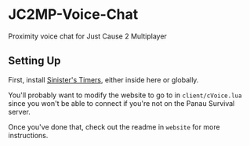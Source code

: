 # JC2MP-Voice-Chat
Proximity voice chat for Just Cause 2 Multiplayer

## Setting Up

First, install [Sinister's Timers](https://github.com/SinisterRectus/JC2MP-TimerExtension), either inside here or globally.

You'll probably want to modify the website to go to in `client/cVoice.lua` since you won't be able to connect if you're not on the Panau Survival server.

Once you've done that, check out the readme in `website` for more instructions.